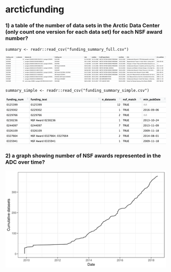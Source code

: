 # arcticfunding

### 1) a table of the number of data sets in the Arctic Data Center (only count one version for each data set) for each NSF award number?  

```
summary <- readr::read_csv("funding_summary_full.csv")
```
![](images/summary_full.png)

```
summary_simple <- readr::read_csv("funding_summary_simple.csv")
```
![](images/summary_simple.png)

### 2) a graph showing number of NSF awards represented in the ADC over time?

![](images/awards_over_time.png)